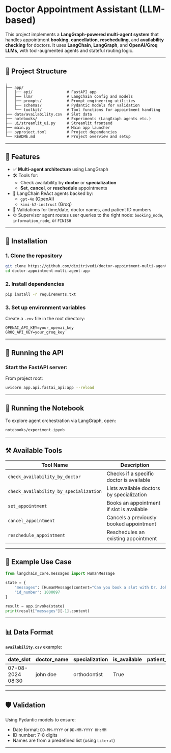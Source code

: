 # Doctor Appointment Assistant (LLM-based)

This project implements a **LangGraph-powered multi-agent system** that handles appointment **booking**, **cancellation**, **rescheduling**, and **availability checking** for doctors. It uses **LangChain**, **LangGraph**, and **OpenAI/Groq LLMs**, with tool-augmented agents and stateful routing logic.

---

## 📁 Project Structure

```
.
├── app/
│   ├── api/               # FastAPI app
│   ├── llm/               # LangChain config and models
│   ├── prompts/           # Prompt engineering utilities
│   ├── schemas/           # Pydantic models for validation
│   └── toolkit/           # Tool functions for appointment handling
├── data/availability.csv  # Slot data
├── notebooks/             # Experiments (LangGraph agents etc.)
├── ui/streamlit_ui.py     # Streamlit frontend
├── main.py                # Main app launcher
├── pyproject.toml         # Project dependencies
└── README.md              # Project overview and setup
```

---

## 🧠 Features

- ✅ **Multi-agent architecture** using LangGraph
- 🛠️ Tools for:
  - Check availability by **doctor** or **specialization**
  - **Set**, **cancel**, or **reschedule** appointments
- 💬 LangChain ReAct agents backed by:
  - `gpt-4o` (OpenAI)
  - `kimi-k2-instruct` (Groq)
- 📅 Validations for time/date, doctor names, and patient ID numbers
- ⚙️ Supervisor agent routes user queries to the right node: `booking_node`, `information_node`, or `FINISH`

---

## 🧪 Installation

### 1. Clone the repository

```bash
git clone https://github.com/dixitrivedi/doctor-appointment-multi-agent-app.git
cd doctor-appointment-multi-agent-app
```

### 2. Install dependencies

```bash
pip install -r requirements.txt
```

### 3. Set up environment variables

Create a `.env` file in the root directory:

```env
OPENAI_API_KEY=your_openai_key
GROQ_API_KEY=your_groq_key
```

---

## 🚀 Running the API

### Start the FastAPI server:

From project root:

```bash
uvicorn app.api.fastai_api:app --reload
```

---

## 📓 Running the Notebook

To explore agent orchestration via LangGraph, open:

```bash
notebooks/experiment.ipynb
```

---

## ⚒️ Available Tools

| Tool Name                     | Description                                        |
|------------------------------|----------------------------------------------------|
| `check_availability_by_doctor`         | Checks if a specific doctor is available         |
| `check_availability_by_specialization` | Lists available doctors by specialization        |
| `set_appointment`            | Books an appointment if slot is available         |
| `cancel_appointment`         | Cancels a previously booked appointment           |
| `reschedule_appointment`     | Reschedules an existing appointment               |

---

## 🧪 Example Use Case

```python
from langchain_core.messages import HumanMessage

state = {
    "messages": [HumanMessage(content="Can you book a slot with Dr. John Doe on 07-08-2024 at 8:30 AM?")],
    "id_number": 1000097
}

result = app.invoke(state)
print(result["messages"][-1].content)
```

---

## 📊 Data Format

**`availability.csv`** example:

| date_slot       | doctor_name    | specialization     | is_available | patient_to_attend |
|-----------------|----------------|--------------------|--------------|-------------------|
| 07-08-2024 08:30| john doe       | orthodontist       | True         |                   |

---

## 🛡 Validation

Using Pydantic models to ensure:

- Date format: `DD-MM-YYYY` or `DD-MM-YYYY HH:MM`
- ID number: 7–8 digits
- Names are from a predefined list (using `Literal`)

---
